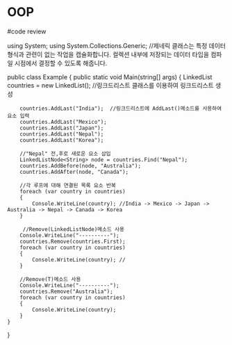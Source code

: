 # OOP


#code review

using System;
using System.Collections.Generic;  //제네릭 클래스는 특정 데이터 형식과 관련이 없는 작업을 캡슐화합니다.
                                     컬렉션 내부에 저장되는 데이터 타입을 컴파일 시점에서 결정할 수 있도록 해줍니다.

public class Example
{
    public static void Main(string[] args)
    {
        LinkedList<String> countries = new LinkedList<String>();  //링크드리스트 클래스를 이용하여 링크드리스트 생성
  
        countries.AddLast("India");  //링크드리스트에 AddLast()메소드를 사용하여 요소 입력
        countries.AddLast("Mexico");
        countries.AddLast("Japan");
        countries.AddLast("Nepal");
        countries.AddLast("Korea");

        //"Nepal" 전,후로 새로운 요소 삽입
        LinkedListNode<String> node = countries.Find("Nepal");
        countries.AddBefore(node, "Australia");
        countries.AddAfter(node, "Canada"); 
 
        //각 루프에 대해 연결된 목록 요소 반복
        foreach (var country in countries)
        {
            Console.WriteLine(country); //India -> Mexico -> Japan -> Australia -> Nepal -> Canada -> Korea
        }
        
         //Remove(LinkedListNode)메소드 사용
        Console.WriteLine("----------");
        countries.Remove(countries.First);
        foreach (var country in countries)
        {
            Console.WriteLine(country); //
        }
        
        //Remove(T)메소드 사용
        Console.WriteLine("----------");
        countries.Remove("Australia");
        foreach (var country in countries)
        {
            Console.WriteLine(country);
        }
    }
}
